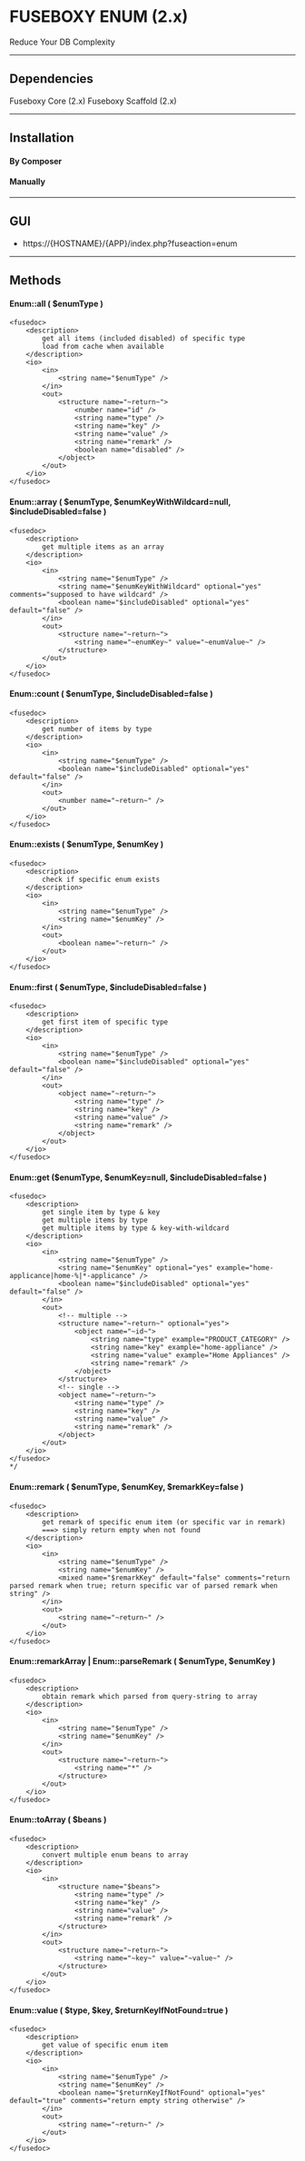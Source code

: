 FUSEBOXY ENUM (2.x)
===================

Reduce Your DB Complexity


--------------------------------------------------


## Dependencies

Fuseboxy Core (2.x)
Fuseboxy Scaffold (2.x)


--------------------------------------------------


## Installation

#### By Composer

#### Manually


--------------------------------------------------


## GUI

* https://{HOSTNAME}/{APP}/index.php?fuseaction=enum


--------------------------------------------------


## Methods

#### Enum::all ( $enumType )
````
<fusedoc>
	<description>
		get all items (included disabled) of specific type
		load from cache when available
	</description>
	<io>
		<in>
			<string name="$enumType" />
		</in>
		<out>
			<structure name="~return~">
				<number name="id" />
				<string name="type" />
				<string name="key" />
				<string name="value" />
				<string name="remark" />
				<boolean name="disabled" />
			</object>
		</out>
	</io>
</fusedoc>
````

#### Enum::array ( $enumType, $enumKeyWithWildcard=null, $includeDisabled=false )
````
<fusedoc>
	<description>
		get multiple items as an array
	</description>
	<io>
		<in>
			<string name="$enumType" />
			<string name="$enumKeyWithWildcard" optional="yes" comments="supposed to have wildcard" />
			<boolean name="$includeDisabled" optional="yes" default="false" />
		</in>
		<out>
			<structure name="~return~">
				<string name="~enumKey~" value="~enumValue~" />
			</structure>
		</out>
	</io>
</fusedoc>
````

#### Enum::count ( $enumType, $includeDisabled=false )
````
<fusedoc>
	<description>
		get number of items by type
	</description>
	<io>
		<in>
			<string name="$enumType" />
			<boolean name="$includeDisabled" optional="yes" default="false" />
		</in>
		<out>
			<number name="~return~" />
		</out>
	</io>
</fusedoc>
````

#### Enum::exists ( $enumType, $enumKey )
````
<fusedoc>
	<description>
		check if specific enum exists
	</description>
	<io>
		<in>
			<string name="$enumType" />
			<string name="$enumKey" />
		</in>
		<out>
			<boolean name="~return~" />
		</out>
	</io>
</fusedoc>
````

#### Enum::first ( $enumType, $includeDisabled=false )
````
<fusedoc>
	<description>
		get first item of specific type
	</description>
	<io>
		<in>
			<string name="$enumType" />
			<boolean name="$includeDisabled" optional="yes" default="false" />
		</in>
		<out>
			<object name="~return~">
				<string name="type" />
				<string name="key" />
				<string name="value" />
				<string name="remark" />
			</object>
		</out>
	</io>
</fusedoc>
````

#### Enum::get ($enumType, $enumKey=null, $includeDisabled=false )
````
<fusedoc>
	<description>
		get single item by type & key
		get multiple items by type
		get multiple items by type & key-with-wildcard
	</description>
	<io>
		<in>
			<string name="$enumType" />
			<string name="$enumKey" optional="yes" example="home-applicance|home-%|*-applicance" />
			<boolean name="$includeDisabled" optional="yes" default="false" />
		</in>
		<out>
			<!-- multiple -->
			<structure name="~return~" optional="yes">
				<object name="~id~">
					<string name="type" example="PRODUCT_CATEGORY" />
					<string name="key" example="home-appliance" />
					<string name="value" example="Home Appliances" />
					<string name="remark" />
				</object>
			</structure>
			<!-- single -->
			<object name="~return~">
				<string name="type" />
				<string name="key" />
				<string name="value" />
				<string name="remark" />
			</object>
		</out>
	</io>
</fusedoc>
*/
````

#### Enum::remark ( $enumType, $enumKey, $remarkKey=false )
````
<fusedoc>
	<description>
		get remark of specific enum item (or specific var in remark)
		===> simply return empty when not found
	</description>
	<io>
		<in>
			<string name="$enumType" />
			<string name="$enumKey" />
			<mixed name="$remarkKey" default="false" comments="return parsed remark when true; return specific var of parsed remark when string" />
		</in>
		<out>
			<string name="~return~" />
		</out>
	</io>
</fusedoc>
````

#### Enum::remarkArray | Enum::parseRemark ( $enumType, $enumKey )
````
<fusedoc>
	<description>
		obtain remark which parsed from query-string to array
	</description>
	<io>
		<in>
			<string name="$enumType" />
			<string name="$enumKey" />
		</in>
		<out>
			<structure name="~return~">
				<string name="*" />
			</structure>
		</out>
	</io>
</fusedoc>
````

#### Enum::toArray ( $beans )
````
<fusedoc>
	<description>
		convert multiple enum beans to array
	</description>
	<io>
		<in>
			<structure name="$beans">
				<string name="type" />
				<string name="key" />
				<string name="value" />
				<string name="remark" />
			</structure>
		</in>
		<out>
			<structure name="~return~">
				<string name="~key~" value="~value~" />
			</structure>
		</out>
	</io>
</fusedoc>
````

#### Enum::value ( $type, $key, $returnKeyIfNotFound=true )
````
<fusedoc>
	<description>
		get value of specific enum item
	</description>
	<io>
		<in>
			<string name="$enumType" />
			<string name="$enumKey" />
			<boolean name="$returnKeyIfNotFound" optional="yes" default="true" comments="return empty string otherwise" />
		</in>
		<out>
			<string name="~return~" />
		</out>
	</io>
</fusedoc>
````